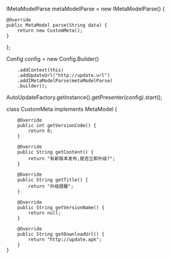 IMetaModelParse metaModelParse = new IMetaModelParse() {

    @Override
    public MetaModel parse(String data) {
        return new CustomMeta();
    }
};

Config config = new Config.Builder()

        .addContext(this)
        .addUpdateUrl("http://update.url")
        .addIMetaModelParse(metaModelParse)
        .builder();
AutoUpdateFactory.getInstance().getPresenter(config).start();

class CustomMeta implements MetaModel {

        @Override
        public int getVersionCode() {
            return 0;
        }

        @Override
        public String getContent() {
            return "有新版本发布,是否立即升级?";
        }

        @Override
        public String getTitle() {
            return "升级提醒";
        }

        @Override
        public String getVersionName() {
            return null;
        }

        @Override
        public String getDownloadUrl() {
            return "http://update.apk";
        }
    }
